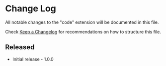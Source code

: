 # Change Log

All notable changes to the "code" extension will be documented in this file.

Check [Keep a Changelog](http://keepachangelog.com/) for recommendations on how to structure this file.

## Released

- Initial release - 1.0.0